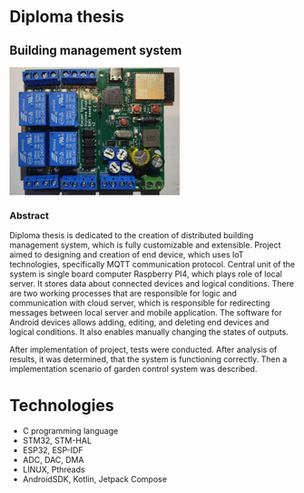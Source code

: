 # Diploma thesis

## Building management system

<img src="./FinalPCB.jpg" alt="Final pcb" width="300">

### Abstract

Diploma thesis is dedicated to the creation of distributed building management system, which is fully customizable and extensible. 
Project aimed to designing and creation of end device, which uses IoT technologies, specifically MQTT communication protocol. 
Central unit of the system is single board computer Raspberry PI4, which plays role of local server. It stores data about connected devices and logical conditions. 
There are two working processes that are responsible for logic and communication with cloud server, which is responsible for redirecting messages between local server and mobile application.
The software for Android devices allows adding, editing, and deleting end devices and logical conditions. It also enables manually changing the states of outputs.

After implementation of project, tests were conducted. After analysis of results, it was determined, that the system is functioning correctly. 
Then a implementation scenario of garden control system was described.

# Technologies
- C programming language
- STM32, STM-HAL
- ESP32, ESP-IDF
- ADC, DAC, DMA
- LINUX, Pthreads
- AndroidSDK, Kotlin, Jetpack Compose
